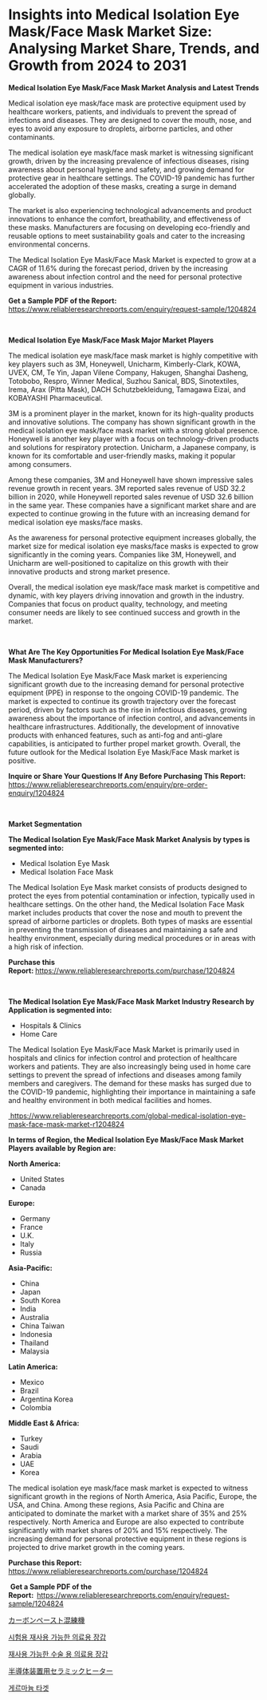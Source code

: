 <p><h1>Insights into Medical Isolation Eye Mask/Face Mask Market Size: Analysing Market Share, Trends, and Growth from 2024 to 2031</h1></p><p><strong>Medical Isolation Eye Mask/Face Mask Market Analysis and Latest Trends</strong></p>
<p><p>Medical isolation eye mask/face mask are protective equipment used by healthcare workers, patients, and individuals to prevent the spread of infections and diseases. They are designed to cover the mouth, nose, and eyes to avoid any exposure to droplets, airborne particles, and other contaminants.</p><p>The medical isolation eye mask/face mask market is witnessing significant growth, driven by the increasing prevalence of infectious diseases, rising awareness about personal hygiene and safety, and growing demand for protective gear in healthcare settings. The COVID-19 pandemic has further accelerated the adoption of these masks, creating a surge in demand globally.</p><p>The market is also experiencing technological advancements and product innovations to enhance the comfort, breathability, and effectiveness of these masks. Manufacturers are focusing on developing eco-friendly and reusable options to meet sustainability goals and cater to the increasing environmental concerns.</p><p>The Medical Isolation Eye Mask/Face Mask Market is expected to grow at a CAGR of 11.6% during the forecast period, driven by the increasing awareness about infection control and the need for personal protective equipment in various industries.</p></p>
<p><strong>Get a Sample PDF of the Report:&nbsp;</strong> <a href="https://www.reliableresearchreports.com/enquiry/request-sample/1204824">https://www.reliableresearchreports.com/enquiry/request-sample/1204824</a></p>
<p>&nbsp;</p>
<p><strong>Medical Isolation Eye Mask/Face Mask Major Market Players</strong></p>
<p><p>The medical isolation eye mask/face mask market is highly competitive with key players such as 3M, Honeywell, Unicharm, Kimberly-Clark, KOWA, UVEX, CM, Te Yin, Japan Vilene Company, Hakugen, Shanghai Dasheng, Totobobo, Respro, Winner Medical, Suzhou Sanical, BDS, Sinotextiles, Irema, Arax (Pitta Mask), DACH Schutzbekleidung, Tamagawa Eizai, and KOBAYASHI Pharmaceutical.</p><p>3M is a prominent player in the market, known for its high-quality products and innovative solutions. The company has shown significant growth in the medical isolation eye mask/face mask market with a strong global presence. Honeywell is another key player with a focus on technology-driven products and solutions for respiratory protection. Unicharm, a Japanese company, is known for its comfortable and user-friendly masks, making it popular among consumers.</p><p>Among these companies, 3M and Honeywell have shown impressive sales revenue growth in recent years. 3M reported sales revenue of USD 32.2 billion in 2020, while Honeywell reported sales revenue of USD 32.6 billion in the same year. These companies have a significant market share and are expected to continue growing in the future with an increasing demand for medical isolation eye masks/face masks.</p><p>As the awareness for personal protective equipment increases globally, the market size for medical isolation eye masks/face masks is expected to grow significantly in the coming years. Companies like 3M, Honeywell, and Unicharm are well-positioned to capitalize on this growth with their innovative products and strong market presence.</p><p>Overall, the medical isolation eye mask/face mask market is competitive and dynamic, with key players driving innovation and growth in the industry. Companies that focus on product quality, technology, and meeting consumer needs are likely to see continued success and growth in the market.</p></p>
<p>&nbsp;</p>
<p><strong>What Are The Key Opportunities For Medical Isolation Eye Mask/Face Mask Manufacturers?</strong></p>
<p><p>The Medical Isolation Eye Mask/Face Mask market is experiencing significant growth due to the increasing demand for personal protective equipment (PPE) in response to the ongoing COVID-19 pandemic. The market is expected to continue its growth trajectory over the forecast period, driven by factors such as the rise in infectious diseases, growing awareness about the importance of infection control, and advancements in healthcare infrastructures. Additionally, the development of innovative products with enhanced features, such as anti-fog and anti-glare capabilities, is anticipated to further propel market growth. Overall, the future outlook for the Medical Isolation Eye Mask/Face Mask market is positive.</p></p>
<p><strong>Inquire or Share Your Questions If Any Before Purchasing This Report:</strong> <a href="https://www.reliableresearchreports.com/enquiry/pre-order-enquiry/1204824">https://www.reliableresearchreports.com/enquiry/pre-order-enquiry/1204824</a></p>
<p>&nbsp;</p>
<p><strong>Market Segmentation</strong></p>
<p><strong>The Medical Isolation Eye Mask/Face Mask Market Analysis by types is segmented into:</strong></p>
<p><ul><li>Medical Isolation Eye Mask</li><li>Medical Isolation Face Mask</li></ul></p>
<p><p>The Medical Isolation Eye Mask market consists of products designed to protect the eyes from potential contamination or infection, typically used in healthcare settings. On the other hand, the Medical Isolation Face Mask market includes products that cover the nose and mouth to prevent the spread of airborne particles or droplets. Both types of masks are essential in preventing the transmission of diseases and maintaining a safe and healthy environment, especially during medical procedures or in areas with a high risk of infection.</p></p>
<p><strong>Purchase this Report:&nbsp;</strong><a href="https://www.reliableresearchreports.com/purchase/1204824">https://www.reliableresearchreports.com/purchase/1204824</a></p>
<p>&nbsp;</p>
<p><strong>The Medical Isolation Eye Mask/Face Mask Market Industry Research by Application is segmented into:</strong></p>
<p><ul><li>Hospitals & Clinics</li><li>Home Care</li></ul></p>
<p><p>The Medical Isolation Eye Mask/Face Mask Market is primarily used in hospitals and clinics for infection control and protection of healthcare workers and patients. They are also increasingly being used in home care settings to prevent the spread of infections and diseases among family members and caregivers. The demand for these masks has surged due to the COVID-19 pandemic, highlighting their importance in maintaining a safe and healthy environment in both medical facilities and homes.</p></p>
<p><a href="https://www.reliableresearchreports.com/global-medical-isolation-eye-mask-face-mask-market-r1204824">&nbsp;https://www.reliableresearchreports.com/global-medical-isolation-eye-mask-face-mask-market-r1204824</a></p>
<p><strong>In terms of Region, the Medical Isolation Eye Mask/Face Mask Market Players available by Region are:</strong></p>
<p>
    <p> <strong> North America: </strong>
        <ul>
            <li>United States</li>
            <li>Canada</li>
        </ul>
        </p> 
    <p> <strong> Europe: </strong>
        <ul>
            <li>Germany</li>
            <li>France</li>
            <li>U.K.</li>
            <li>Italy</li>
            <li>Russia</li>
        </ul>
        </p> 
    <p> <strong> Asia-Pacific: </strong>
        <ul>
            <li>China</li>
            <li>Japan</li>
            <li>South Korea</li>
            <li>India</li>
            <li>Australia</li>
            <li>China Taiwan</li>
            <li>Indonesia</li>
            <li>Thailand</li>
            <li>Malaysia</li>
        </ul>
        </p> 
    <p> <strong> Latin America: </strong>
        <ul>
            <li>Mexico</li>
            <li>Brazil</li>
            <li>Argentina Korea</li>
            <li>Colombia</li>
        </ul>
        </p> 
    <p> <strong> Middle East & Africa: </strong>
        <ul>
            <li>Turkey</li>
            <li>Saudi</li>
            <li>Arabia</li>
            <li>UAE</li>
            <li>Korea</li>
        </ul>
    </p>
    </p>
<p><p>The medical isolation eye mask/face mask market is expected to witness significant growth in the regions of North America, Asia Pacific, Europe, the USA, and China. Among these regions, Asia Pacific and China are anticipated to dominate the market with a market share of 35% and 25% respectively. North America and Europe are also expected to contribute significantly with market shares of 20% and 15% respectively. The increasing demand for personal protective equipment in these regions is projected to drive market growth in the coming years.</p></p>
<p><strong>Purchase this Report: </strong><a href="https://www.reliableresearchreports.com/purchase/1204824">https://www.reliableresearchreports.com/purchase/1204824</a></p>
<p>&nbsp;<strong>Get a Sample PDF of the Report:&nbsp;&nbsp;</strong><a href="https://www.reliableresearchreports.com/enquiry/request-sample/1204824">https://www.reliableresearchreports.com/enquiry/request-sample/1204824</a></p>
<p><strong></strong></p>
<p><p><a href="https://medium.com/@elenorkiehn/%E7%82%AD%E3%83%9A%E3%83%BC%E3%82%B9%E3%83%88%E3%83%8B%E3%83%BC%E3%83%80%E3%83%BC%E3%83%9E%E3%83%BC%E3%82%B1%E3%83%83%E3%83%88%E3%81%AF-%E5%B8%82%E5%A0%B4%E3%82%B7%E3%82%A7%E3%82%A2-%E5%B8%82%E5%A0%B4%E3%83%88%E3%83%AC%E3%83%B3%E3%83%89-%E5%B8%82%E5%A0%B4%E6%88%90%E9%95%B7%E3%81%AB%E9%96%A2%E3%81%99%E3%82%8B%E6%83%85%E5%A0%B1%E3%82%92%E6%8F%90%E4%BE%9B%E3%81%97%E3%81%BE%E3%81%99-44367bafb66a">カーボンペースト混練機</a></p><p><a href="https://github.com/bbbexter1/Market-Research-Report-List-1/blob/main/1112134106417.md">시험용 재사용 가능한 의료용 장갑</a></p><p><a href="https://github.com/AlexanderElliott1993/Market-Research-Report-List-1/blob/main/5930598106418.md">재사용 가능한 수술 용 의료용 장갑</a></p><p><a href="https://medium.com/@alexsania91/%E5%8D%8A%E5%B0%8E%E4%BD%93%E8%A8%AD%E5%82%99%E7%94%A8%E3%82%BB%E3%83%A9%E3%83%9F%E3%83%83%E3%82%AF%E3%83%92%E3%83%BC%E3%82%BF%E3%83%BC%E3%81%AE%E5%B8%82%E5%A0%B4%E5%8B%95%E5%90%91%E3%81%A8%E5%B8%82%E5%A0%B4%E5%88%86%E6%9E%90%E3%81%8C-2024%E5%B9%B4%E3%81%8B%E3%82%892031%E5%B9%B4%E3%81%BE%E3%81%A7%E3%81%AE%E6%9C%9F%E9%96%93%E3%81%AB%E4%BA%88%E6%B8%AC%E3%81%95%E3%82%8C%E3%81%A6%E3%81%84%E3%81%BE%E3%81%99-6d660ddd2425">半導体装置用セラミックヒーター</a></p><p><a href="https://medium.com/@munchkin678568/%EA%B2%8C%EB%A5%B4%EB%A7%88%EB%8A%84-%ED%83%80%EA%B2%9F-%EC%8B%9C%EC%9E%A5-%EC%9D%B8%EC%82%AC%EC%9D%B4%ED%8A%B8-%EC%8B%9C%EC%9E%A5-%EB%8F%99%ED%96%A5-%EC%84%B1%EC%9E%A5-2024%EB%85%84%EB%B6%80%ED%84%B0-2031%EB%85%84%EA%B9%8C%EC%A7%80-%EC%98%88%EC%83%81%EB%90%9C-%EA%B2%83-1b0d57bace40">게르마늄 타겟</a></p></p>